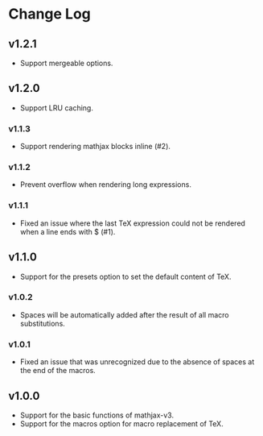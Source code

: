 # Change Log

## v1.2.1

- Support mergeable options.

## v1.2.0

- Support LRU caching.

### v1.1.3

- Support rendering mathjax blocks inline (#2).

### v1.1.2

- Prevent overflow when rendering long expressions.

### v1.1.1

- Fixed an issue where the last TeX expression could not be rendered when a line ends with $ (#1).

## v1.1.0

- Support for the presets option to set the default content of TeX.

### v1.0.2

- Spaces will be automatically added after the result of all macro substitutions.

### v1.0.1

- Fixed an issue that was unrecognized due to the absence of spaces at the end of the macros.

## v1.0.0

- Support for the basic functions of mathjax-v3.
- Support for the macros option for macro replacement of TeX.
